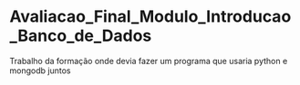 # Avaliacao_Final_Modulo_Introducao_Banco_de_Dados
Trabalho da formação onde devia fazer um programa que usaria python e mongodb juntos
